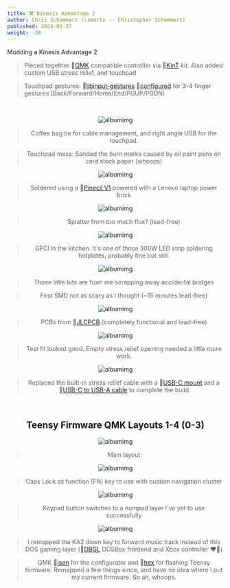 ```yaml
---
title: 🛠️ Kinesis Advantage 2
author: Chris Schammert (csmertx -- Christopher Schammert)
published: 2024-03-27
weight: -20
---
```


Modding a Kinesis Advantage 2

> Pieced together 🔗[QMK](https://config.qmk.fm/#/kinesis/kint36/LAYOUT "QMK Configurator") compatible controller via 🔗[KinT](https://github.com/kinx-project/kint "Github.com | kinx-project / kint") kit. Also added custom USB stress relief, and touchpad

> Touchpad gestures: 🔗[libinput-gestures](https://github.com/bulletmark/libinput-gestures "Github | bulletmark / libinput-gestures") 🔗[configured](https://github.com/csmertx/dotfiles/blob/master/config/libinput-gestures.conf "Github | csmertx / dotfiles / config / libinput-gestures.conf") for 3-4 finger gestures (Back/Forward/Home/End/PGUP/PGDN)

<br />

<div style="text-align: center;">

![albumimg](/Blog/stuff/images/ka2/0.jpg "Kinesis Advantage 2 LQ with white and light gray DSA keycaps and a Jellycomb touchpad")

> Coffee bag tie for cable management, and right angle USB for the touchpad.

> Touchpad mess: Sanded the burn marks caused by oil paint pens on card stock paper (whoops)

![albumimg](/Blog/stuff/images/ka2/1.jpg "Small soldering station on a budget friendly manual adjustment standing table")

> Soldered using a 🔗[Pinecil V1](https://wiki.pine64.org/wiki/Pinecil "Pine64 Wiki | Pinecil") powered with a Lenovo laptop power brick

![albumimg](/Blog/stuff/images/ka2/2.jpg "Close up of a Teesny 3.6 with freshly soldered headers and some blistering on the Teensy CPU")

> Splatter from too much flux? (lead-free)

![albumimg](/Blog/stuff/images/ka2/3.jpg "Kitchen counter with budget friendly hot plate soldering equipment")

> GFCI in the kitchen. It's one of those 300W LED strip soldering hotplates, probably fine but still.

![albumimg](/Blog/stuff/images/ka2/4.jpg "Close up of freshly soldered SMD components for a KinT keyboard controller")

> Those little bits are from me scrapping away accidental bridges

> First SMD not as scary as I thought (~15 minutes lead-free)

![albumimg](/Blog/stuff/images/ka2/5.jpg "Underside of fully soldered KinT keyboard controller")

> PCBs from 🔗[JLCPCB](https://jlcpcb.com/ "JLCPCB") (completely functional and lead-free)

![albumimg](/Blog/stuff/images/ka2/6.jpg "KinT keyboard controller installed in an open and upside down Kinesis Advantage 2 keyboard")

> Test fit looked good. Empty stress relief opening needed a little more work.

![albumimg](/Blog/stuff/images/ka2/7.jpg "Micro USB to USB-C mount attached to replace the built-in stress relief cable of a Kinesis Advantage 2 keyboard")

> Replaced the built-in stress relief cable with a 🔗[USB-C mount](https://www.aliexpress.us/item/3256805570910083.html "Aliexpress | IP67 Waterproof Cable Micro-USB 2.0 5pin Male to USB 3.1 Type C Female Panel Mount Water Proof Connector Extension Cord Cable") and a 🔗[USB-C to USB-A cable](https://www.aliexpress.us/item/2251832816054825.html "Aliexpress | USB Type C Cable Fast Charging USb C Cables Type-c Data Cord Charger USB C For Samsung S9 Note 9 Huawei P20 Pro Xiaomi 1m/2m/3m") to complete the build

<br />

## Teensy Firmware QMK Layouts 1-4 (0-3)

![albumimg](/Blog/stuff/images/ka2/ka2_layout_1.png "Kinesis Advantage QMK Layout Layer 1")

> Main layout

![albumimg](/Blog/stuff/images/ka2/ka2_layout_2.png "Kinesis Advantage QMK Layout Layer 2")

> Caps Lock as function (FN) key to use with custom navigation cluster

![albumimg](/Blog/stuff/images/ka2/ka2_layout_3.png "Kinesis Advantage QMK Layout Layer 3")

> Keypad button switches to a numpad layer I've yet to use successfully

![albumimg](/Blog/stuff/images/ka2/ka2_layout_4.png "Kinesis Advantage QMK Layout Layer 4")

> I remapped the KA2 down key to forward music track instead of this DOS gaming layer (🔗[DBGL](https://dbgl.org/ "DBGL.org") DOSBox frontend and Xbox controller ❤️‍🔥)

> QMK 🔗[json](/Blog/stuff/images/ka2/kinesis_kint36_layout_mertx3000_24_01_12.json "QMK .json file for use with QMK Configurator") for the configurator and 🔗[hex](/Blog/stuff/images/ka2/kinesis_kint36_layout_mertx3000_24_01_12.hex "Hexadecimal file created by the QMK configurator to flash firmware to a Teensy 3.6-4.x") for flashing Teensy firmware. Remapped a few things since, and have no idea where I put my current firmware. So ah, whoops.

<br />

</div><br />